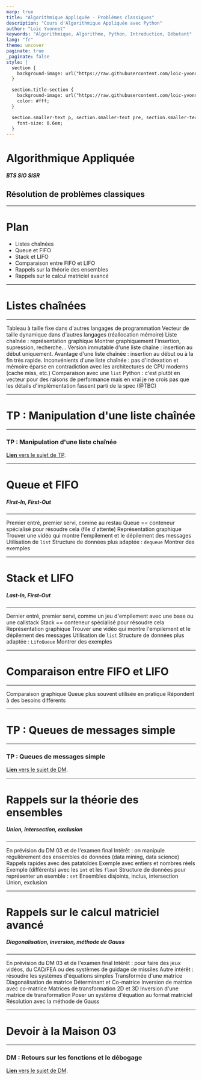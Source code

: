 ```yaml
---
marp: true
title: "Algorithmique Appliquée - Problèmes classiques"
description: "Cours d'Algorithmique Appliquée avec Python"
author: "Loïc Yvonnet"
keywords: "Algorithmique, Algorithme, Python, Introduction, Débutant"
lang: "fr"
theme: uncover
paginate: true
_paginate: false
style: |
  section {
    background-image: url("https://raw.githubusercontent.com/loic-yvonnet/algo-appliquee/master/assets/bg_normal.jpg");
  }

  section.title-section {
    background-image: url("https://raw.githubusercontent.com/loic-yvonnet/algo-appliquee/master/assets/bg_title.jpg");
    color: #fff;
  }

  section.smaller-text p, section.smaller-text pre, section.smaller-text ul, section.smaller-text table {
    font-size: 0.6em;
  }
---
```


<!-- _class: title-section -->

# <!--fit--> Algorithmique Appliquée

##### BTS SIO SISR

## Résolution de problèmes classiques

---

# Plan

- Listes chaînées
- Queue et FIFO
- Stack et LIFO
- Comparaison entre FIFO et LIFO
- Rappels sur la théorie des ensembles
- Rappels sur le calcul matriciel avancé

<!--
Moins de contenu que les autres cours jusqu'ici pour 2 raisons :
- 2 gros pavés : listes chaînées et calcul matriciel avancé
- 3e jour de cours pour digérer les 2 jours précédents avant d'entamer la suite
-->

---

<!-- _class: title-section -->

# Listes chaînées

---

<!-- _class: smaller-text -->

Tableau à taille fixe dans d'autres langages de programmation
Vecteur de taille dynamique dans d'autres langages (réallocation mémoire)
Liste chaînée : représentation graphique
Montrer graphiquement l'insertion, supression, recherche...
Version immutable d'une liste chaîne : insertion au début uniquement.
Avantage d'une liste chaînée : insertion au début ou à la fin très rapide.
Inconvénients d'une liste chaînée : pas d'indexation et mémoire éparse en contradiction avec les architectures de CPU moderns (cache miss, etc.)
Comparaison avec une `list` Python : c'est plutôt en vecteur pour des raisons de performance mais en vrai je ne crois pas que les détails d'implémentation fassent parti de la spec (@TBC)

---

<!-- _class: title-section -->

# TP : Manipulation d'une liste chaînée

---

### TP : Manipulation d'une liste chaînée

[**Lien** vers le sujet de TP](./tp-09-liste-chainee.html).

---

<!-- _class: title-section -->

# Queue et FIFO

##### First-In, First-Out

---

Premier entré, premier servi, comme au restau
Queue == conteneur spécialisé pour résoudre cela (file d'attente)
Représentation graphique
Trouver une vidéo qui montre l'empilement et le dépilement des messages
Utilisation de `list`
Structure de données plus adaptée : `dequeue`
Montrer des exemples

---

<!-- _class: title-section -->

# Stack et LIFO

##### Last-In, First-Out

---

Dernier entré, premier servi, comme un jeu d'empilement avec une base ou une callstack
Stack == conteneur spécialisé pour résoudre cela
Représentation graphique
Trouver une vidéo qui montre l'empilement et le dépilement des messages
Utilisation de `list`
Structure de données plus adaptée : `LifoQueue`
Montrer des exemples

---

<!-- _class: title-section -->

# <!--fit--> Comparaison entre FIFO et LIFO

---

Comparaison graphique
Queue plus souvent utilisée en pratique
Répondent à des besoins différents

---

<!-- _class: title-section -->

# TP : Queues de messages simple

---

### TP : Queues de messages simple

[**Lien** vers le sujet de DM](./tp-10-queues-msg.html).

---

<!-- _class: title-section -->

# <!--fit--> Rappels sur la théorie des ensembles


##### Union, intersection, exclusion

---

En prévision du DM 03 et de l'examen final
Intérêt : on manipule régulièrement des ensembles de données (data mining, data science)
Rappels rapides avec des patatoïdes
Exemple avec entiers et nombres réels
Exemple (différents) avec les `int` et les `float`
Structure de données pour représenter un esemble : `set`
Ensembles disjoints, inclus, intersection
Union, exclusion

---

<!-- _class: title-section -->

# <!--fit--> Rappels sur le calcul matriciel avancé

##### Diagonalisation, inversion, méthode de Gauss

---

En prévision du DM 03 et de l'examen final
Intérêt : pour faire des jeux vidéos, du CAD/FEA ou des systèmes de guidage de missiles
Autre intérêt : résoudre les systèmes d'équations simples
Transformée d'une matrice
Diagonalisation de matrice
Déterminant et Co-matrice
Inversion de matrice avec co-matrice
Matrices de transformation 2D et 3D
Inversion d'une matrice de transformation
Poser un système d'équation au format matriciel
Résolution avec la méthode de Gauss

---

<!-- _class: title-section -->

# Devoir à la Maison 03

---

### DM : Retours sur les fonctions et le débogage

[**Lien** vers le sujet de DM](./dm-03.html).
